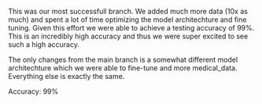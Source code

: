 This was our most successfull branch. We added much more data (10x as much) and spent a lot of time optimizing the model architechture and fine tuning. Given this effort we were able to achieve a testing accuracy of 99%. This is an incredibly high accuracy and thus we were super excited to see such a high accuracy.

The only changes from the main branch is a somewhat different model architechture which we were able to fine-tune and more medical_data. Everything else is exactly the same.

Accuracy: 99%
